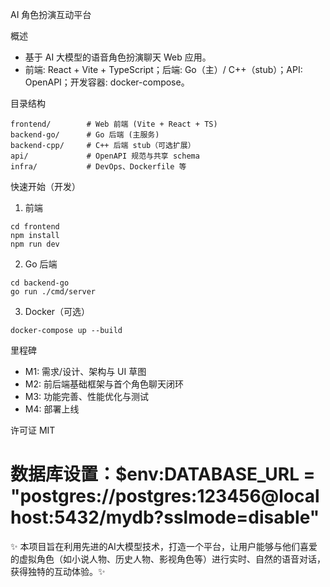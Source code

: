 AI 角色扮演互动平台

概述
- 基于 AI 大模型的语音角色扮演聊天 Web 应用。
- 前端: React + Vite + TypeScript；后端: Go（主）/ C++（stub）；API: OpenAPI；开发容器: docker-compose。

目录结构
```
frontend/        # Web 前端 (Vite + React + TS)
backend-go/      # Go 后端 (主服务)
backend-cpp/     # C++ 后端 stub（可选扩展）
api/             # OpenAPI 规范与共享 schema
infra/           # DevOps、Dockerfile 等
```

快速开始（开发）
1) 前端
```
cd frontend
npm install
npm run dev
```

2) Go 后端
```
cd backend-go
go run ./cmd/server
```

3) Docker（可选）
```
docker-compose up --build
```

里程碑
- M1: 需求/设计、架构与 UI 草图
- M2: 前后端基础框架与首个角色聊天闭环
- M3: 功能完善、性能优化与测试
- M4: 部署上线

许可证
MIT

# 数据库设置：$env:DATABASE_URL = "postgres://postgres:123456@localhost:5432/mydb?sslmode=disable"

✨ 本项目旨在利用先进的AI大模型技术，打造一个平台，让用户能够与他们喜爱的虚拟角色（如小说人物、历史人物、影视角色等）进行实时、自然的语音对话，获得独特的互动体验。✨
